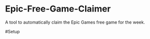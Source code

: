 # Epic-Free-Game-Claimer
A tool to automatically claim the Epic Games free game for the week.




#Setup
